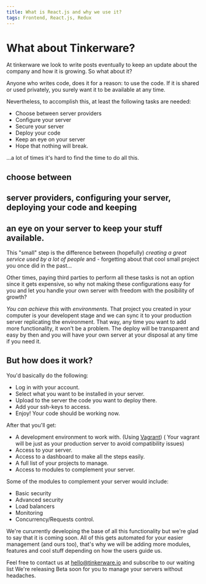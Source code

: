 ```yaml
---
title: What is React.js and why we use it?
tags: Frontend, React.js, Redux
---
```


What about Tinkerware?
===

At tinkerware we look to write posts eventually to keep an update about
the company and how it is growing. So what about it?

Anyone who writes code, does it for a reason: to use the code.
If it is shared or used privately, you surely want it to be available at 
any time.

Nevertheless, to accomplish this, at least the following tasks are needed:

  - Choose between server providers
  - Configure your server
  - Secure your server
  - Deploy your code
  - Keep an eye on your server
  - Hope that nothing will break.

...a lot of times it's hard to find the time to do all this.

## choose between
## server providers, configuring your server, deploying your code and keeping
## an eye on your server to keep your stuff available.

This "small" step is the difference between (hopefully) *creating a great
service used by a lot of people* and  - forgetting about that cool small project
you once did in the past...

Other times, paying third parties to perform all these tasks is not an option
since it gets expensive, so why not making these configurations easy for you
and let you handle your own server with freedom with the posibility of growth?

*You can achieve this* with *environments*.
That project you created in your computer is your developent stage and we can
sync it to your production server replicating the environment. That way, any time
you want to add more functionality, it won't be a problem. The deploy will
be transparent and easy by then and you will have your own server at your
disposal at any time if you need it.

But how does it work?
---

You'd basically do the following:

  - Log in with your account.
  - Select what you want to be installed in your server.
  - Upload to the server the code you want to deploy there.
  - Add your ssh-keys to access.
  - Enjoy! Your code should be working now.

After that you'll get:

  - A development environment to work with. (Using [Vagrant](www.vagrant.com))
    ( Your vagrant will be just as your production server to avoid compatibility issues)
  - Access to your server.
  - Access to a dashboard to make all the steps easily.
  - A full list of your projects to manage.
  - Access to modules to complement your server.

Some of the modules to complement your server would include:

  - Basic security
  - Advanced security
  - Load balancers
  - Monitoring
  - Concurrency/Requests control.

We're cururrently developing the base of all this functionality but we're
glad to say that it is coming soon.
All of this gets automated for your easier management (and ours too), that's
why we will be adding more modules, features and cool stuff depending on how
the users guide us.

Feel free to contact us at hello@tinkerware.io and subscribe to our waiting list
We're releasing Beta soon for you to manage your servers without headaches.
